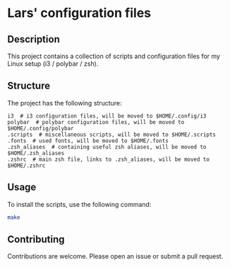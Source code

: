 # Lars' configuration files

## Description

This project contains a collection of scripts and configuration files for my Linux setup (i3 / polybar / zsh).

## Structure

The project has the following structure:

```
i3  # i3 configuration files, will be moved to $HOME/.config/i3
polybar  # polybar configuration files, will be moved to $HOME/.config/polybar
.scripts  # miscellaneous scripts, will be moved to $HOME/.scripts
.fonts  # used fonts, will be moved to $HOME/.fonts
.zsh_aliases  # containing useful zsh aliases, will be moved to $HOME/.zsh_aliases
.zshrc  # main zsh file, links to .zsh_aliases, will be moved to $HOME/.zshrc
```
## Usage

To install the scripts, use the following command:

```sh
make
```

## Contributing
Contributions are welcome. Please open an issue or submit a pull request.



